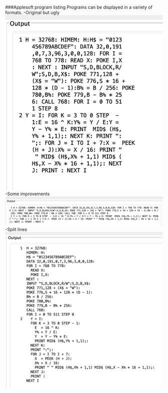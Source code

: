 ###Applesoft program listing
Programs can be displayed in a variety of formats.
-Original but ugly
![Original](resources/basic1.png?raw=true "Truly awful")
-Some improvements
![Better](resources/basic2.png?raw=true "Better")
-Split lines
![Best](resources/basic3.png?raw=true "Best")